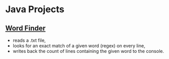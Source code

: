 # Java Projects
## [Word Finder](./Word%20Finder) 
- reads a .txt file, 
- looks for an exact match of a given word (regex) on every line,
- writes back the count of lines containing the given word to the console.
